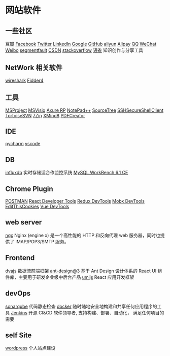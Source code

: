 # 网站软件

## 一些社区

[豆瓣](https://www.douban.com/)
[Facebook](https://developers.facebook.com/)
[Twitter](https://dev.twitter.com/)
[LinkedIn](https://www.linkedin.com/developers/)
[Google](https://developers.google.cn/)
[GitHub](https://github.com/)
[aliyun](https://www.aliyun.com/)
[Alipay](https://open.alipay.com/platform/home.htm)
[QQ](https://open.tencent.com/)
[WeChat](https://open.weixin.qq.com/)
[Weibo](https://weibo.com/)
[segmentfault](https://segmentfault.com/)
[CSDN](https://www.csdn.net/)
[stackoverflow](https://stackoverflow.com/)
[语雀](https://www.yuque.com/) 知识创作与分享工具

## NetWork 相关软件

[wireshark](https://www.wireshark.org/)
[Fidder4](https://www.telerik.com/download/fiddler)

## 工具

[MSProject]()
[MSVisio]()
[Axure RP]()
[NotePad++]()
[SourceTree]()
[SSHSecureShellClient]()
[TortoiseSVN]()
[7Zip]()
[XMind8]()
[PDFCreator]()

## IDE

[pycharm]()
[vscode]()

## DB

[influxdb]() 实时存储适合作监控系统
[MySQL WorkBench 6.1 CE]()

## Chrome Plugin

[POSTMAN]()
[React Developer Tools]()
[Redux DevTools]()
[Mobx DevTools]()
[EditThisCookies]()
[Vue DevTools]()

## web server

[ngx](http://nginx.org/) Nginx (engine x) 是一个高性能的 HTTP 和反向代理 web 服务器，同时也提供了 IMAP/POP3/SMTP 服务。

## Frontend

[dvajs](https://dvajs.com/) 数据流前端框架
[ant-design@3](https://3x.ant.design/) 基于 Ant Design 设计体系的 React UI 组件库，主要用于研发企业级中后台产品
[umijs](https://umijs.org/) React 应用开发框架

## devOps

[sonarqube](https://www.sonarqube.org/) 代码静态检查
[docker](https://www.docker.com/) 随时随地安全地构建和共享任何应用程序的工具
[Jenkins](https://jenkins.io/zh/) 开源 CI&CD 软件领导者, 支持构建、部署、自动化， 满足任何项目的需要

## self Site

[wordpress](https://zh-cn.wordpress.com/) 个人站点建设
